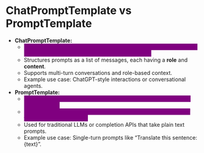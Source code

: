 # ChatPromptTemplate vs PromptTemplate

* **ChatPromptTemplate:**
  * <mark style="color:purple;background-color:purple;">**Designed specifically for chat-based LLMs that expect a sequence of messages with roles (system, user, assistant).**</mark>
  * Structures prompts as a list of messages, each having a **role** and **content**.
  * Supports multi-turn conversations and role-based context.
  * Example use case: ChatGPT-style interactions or conversational agents.
* **PromptTemplate:**
  * <mark style="color:purple;background-color:purple;">**A simpler template for creating a single text prompt (string) with placeholders.**</mark>
  * <mark style="color:purple;background-color:purple;">**Does not organize content by message roles — just one block of text with variables to fill.**</mark>
  * Used for traditional LLMs or completion APIs that take plain text prompts.
  * Example use case: Single-turn prompts like “Translate this sentence: {text}”.
